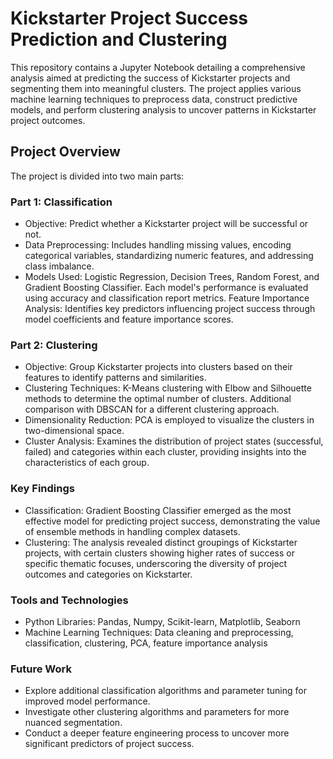 # Kickstarter Project Success Prediction and Clustering
This repository contains a Jupyter Notebook detailing a comprehensive analysis aimed at predicting the success of Kickstarter projects and segmenting them into meaningful clusters. The project applies various machine learning techniques to preprocess data, construct predictive models, and perform clustering analysis to uncover patterns in Kickstarter project outcomes.

## Project Overview
The project is divided into two main parts:

### Part 1: Classification
- Objective: Predict whether a Kickstarter project will be successful or not.
- Data Preprocessing: Includes handling missing values, encoding categorical variables, standardizing numeric features, and addressing class imbalance.
- Models Used: Logistic Regression, Decision Trees, Random Forest, and Gradient Boosting Classifier. Each model's performance is evaluated using accuracy and classification report metrics.
Feature Importance Analysis: Identifies key predictors influencing project success through model coefficients and feature importance scores.
### Part 2: Clustering
- Objective: Group Kickstarter projects into clusters based on their features to identify patterns and similarities.
- Clustering Techniques: K-Means clustering with Elbow and Silhouette methods to determine the optimal number of clusters. Additional comparison with DBSCAN for a different clustering approach.
- Dimensionality Reduction: PCA is employed to visualize the clusters in two-dimensional space.
- Cluster Analysis: Examines the distribution of project states (successful, failed) and categories within each cluster, providing insights into the characteristics of each group.
### Key Findings
- Classification: Gradient Boosting Classifier emerged as the most effective model for predicting project success, demonstrating the value of ensemble methods in handling complex datasets.
- Clustering: The analysis revealed distinct groupings of Kickstarter projects, with certain clusters showing higher rates of success or specific thematic focuses, underscoring the diversity of project outcomes and categories on Kickstarter.
### Tools and Technologies
- Python Libraries: Pandas, Numpy, Scikit-learn, Matplotlib, Seaborn
- Machine Learning Techniques: Data cleaning and preprocessing, classification, clustering, PCA, feature importance analysis
### Future Work
- Explore additional classification algorithms and parameter tuning for improved model performance.
- Investigate other clustering algorithms and parameters for more nuanced segmentation.
- Conduct a deeper feature engineering process to uncover more significant predictors of project success.
